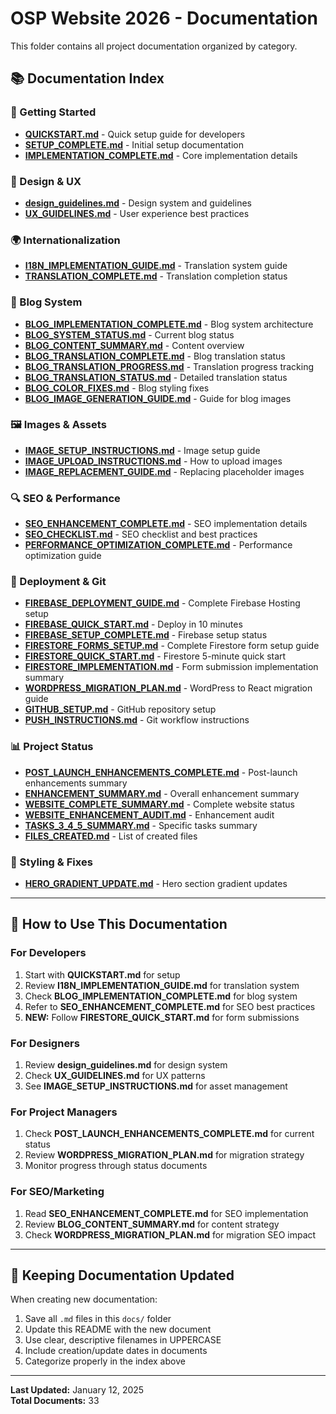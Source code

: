 # OSP Website 2026 - Documentation

This folder contains all project documentation organized by category.

## 📚 Documentation Index

### 🚀 Getting Started
- **[QUICKSTART.md](./QUICKSTART.md)** - Quick setup guide for developers
- **[SETUP_COMPLETE.md](./SETUP_COMPLETE.md)** - Initial setup documentation
- **[IMPLEMENTATION_COMPLETE.md](./IMPLEMENTATION_COMPLETE.md)** - Core implementation details

### 🎨 Design & UX
- **[design_guidelines.md](./design_guidelines.md)** - Design system and guidelines
- **[UX_GUIDELINES.md](./UX_GUIDELINES.md)** - User experience best practices

### 🌍 Internationalization
- **[I18N_IMPLEMENTATION_GUIDE.md](./I18N_IMPLEMENTATION_GUIDE.md)** - Translation system guide
- **[TRANSLATION_COMPLETE.md](./TRANSLATION_COMPLETE.md)** - Translation completion status

### 📝 Blog System
- **[BLOG_IMPLEMENTATION_COMPLETE.md](./BLOG_IMPLEMENTATION_COMPLETE.md)** - Blog system architecture
- **[BLOG_SYSTEM_STATUS.md](./BLOG_SYSTEM_STATUS.md)** - Current blog status
- **[BLOG_CONTENT_SUMMARY.md](./BLOG_CONTENT_SUMMARY.md)** - Content overview
- **[BLOG_TRANSLATION_COMPLETE.md](./BLOG_TRANSLATION_COMPLETE.md)** - Blog translation status
- **[BLOG_TRANSLATION_PROGRESS.md](./BLOG_TRANSLATION_PROGRESS.md)** - Translation progress tracking
- **[BLOG_TRANSLATION_STATUS.md](./BLOG_TRANSLATION_STATUS.md)** - Detailed translation status
- **[BLOG_COLOR_FIXES.md](./BLOG_COLOR_FIXES.md)** - Blog styling fixes
- **[BLOG_IMAGE_GENERATION_GUIDE.md](./BLOG_IMAGE_GENERATION_GUIDE.md)** - Guide for blog images

### 🖼️ Images & Assets
- **[IMAGE_SETUP_INSTRUCTIONS.md](./IMAGE_SETUP_INSTRUCTIONS.md)** - Image setup guide
- **[IMAGE_UPLOAD_INSTRUCTIONS.md](./IMAGE_UPLOAD_INSTRUCTIONS.md)** - How to upload images
- **[IMAGE_REPLACEMENT_GUIDE.md](./IMAGE_REPLACEMENT_GUIDE.md)** - Replacing placeholder images

### 🔍 SEO & Performance
- **[SEO_ENHANCEMENT_COMPLETE.md](./SEO_ENHANCEMENT_COMPLETE.md)** - SEO implementation details
- **[SEO_CHECKLIST.md](./SEO_CHECKLIST.md)** - SEO checklist and best practices
- **[PERFORMANCE_OPTIMIZATION_COMPLETE.md](./PERFORMANCE_OPTIMIZATION_COMPLETE.md)** - Performance optimization guide

### 🚢 Deployment & Git
- **[FIREBASE_DEPLOYMENT_GUIDE.md](./FIREBASE_DEPLOYMENT_GUIDE.md)** - Complete Firebase Hosting setup
- **[FIREBASE_QUICK_START.md](./FIREBASE_QUICK_START.md)** - Deploy in 10 minutes
- **[FIREBASE_SETUP_COMPLETE.md](./FIREBASE_SETUP_COMPLETE.md)** - Firebase setup status
- **[FIRESTORE_FORMS_SETUP.md](./FIRESTORE_FORMS_SETUP.md)** - Complete Firestore form setup guide
- **[FIRESTORE_QUICK_START.md](./FIRESTORE_QUICK_START.md)** - Firestore 5-minute quick start
- **[FIRESTORE_IMPLEMENTATION.md](./FIRESTORE_IMPLEMENTATION.md)** - Form submission implementation summary
- **[WORDPRESS_MIGRATION_PLAN.md](./WORDPRESS_MIGRATION_PLAN.md)** - WordPress to React migration guide
- **[GITHUB_SETUP.md](./GITHUB_SETUP.md)** - GitHub repository setup
- **[PUSH_INSTRUCTIONS.md](./PUSH_INSTRUCTIONS.md)** - Git workflow instructions

### 📊 Project Status
- **[POST_LAUNCH_ENHANCEMENTS_COMPLETE.md](./POST_LAUNCH_ENHANCEMENTS_COMPLETE.md)** - Post-launch enhancements summary
- **[ENHANCEMENT_SUMMARY.md](./ENHANCEMENT_SUMMARY.md)** - Overall enhancement summary
- **[WEBSITE_COMPLETE_SUMMARY.md](./WEBSITE_COMPLETE_SUMMARY.md)** - Complete website status
- **[WEBSITE_ENHANCEMENT_AUDIT.md](./WEBSITE_ENHANCEMENT_AUDIT.md)** - Enhancement audit
- **[TASKS_3_4_5_SUMMARY.md](./TASKS_3_4_5_SUMMARY.md)** - Specific tasks summary
- **[FILES_CREATED.md](./FILES_CREATED.md)** - List of created files

### 🎨 Styling & Fixes
- **[HERO_GRADIENT_UPDATE.md](./HERO_GRADIENT_UPDATE.md)** - Hero section gradient updates

---

## 📖 How to Use This Documentation

### For Developers
1. Start with **QUICKSTART.md** for setup
2. Review **I18N_IMPLEMENTATION_GUIDE.md** for translation system
3. Check **BLOG_IMPLEMENTATION_COMPLETE.md** for blog system
4. Refer to **SEO_ENHANCEMENT_COMPLETE.md** for SEO best practices
5. **NEW:** Follow **FIRESTORE_QUICK_START.md** for form submissions

### For Designers
1. Review **design_guidelines.md** for design system
2. Check **UX_GUIDELINES.md** for UX patterns
3. See **IMAGE_SETUP_INSTRUCTIONS.md** for asset management

### For Project Managers
1. Check **POST_LAUNCH_ENHANCEMENTS_COMPLETE.md** for current status
2. Review **WORDPRESS_MIGRATION_PLAN.md** for migration strategy
3. Monitor progress through status documents

### For SEO/Marketing
1. Read **SEO_ENHANCEMENT_COMPLETE.md** for SEO implementation
2. Review **BLOG_CONTENT_SUMMARY.md** for content strategy
3. Check **WORDPRESS_MIGRATION_PLAN.md** for migration SEO impact

---

## 🔄 Keeping Documentation Updated

When creating new documentation:
1. Save all `.md` files in this `docs/` folder
2. Update this README with the new document
3. Use clear, descriptive filenames in UPPERCASE
4. Include creation/update dates in documents
5. Categorize properly in the index above

---

**Last Updated:** January 12, 2025  
**Total Documents:** 33
